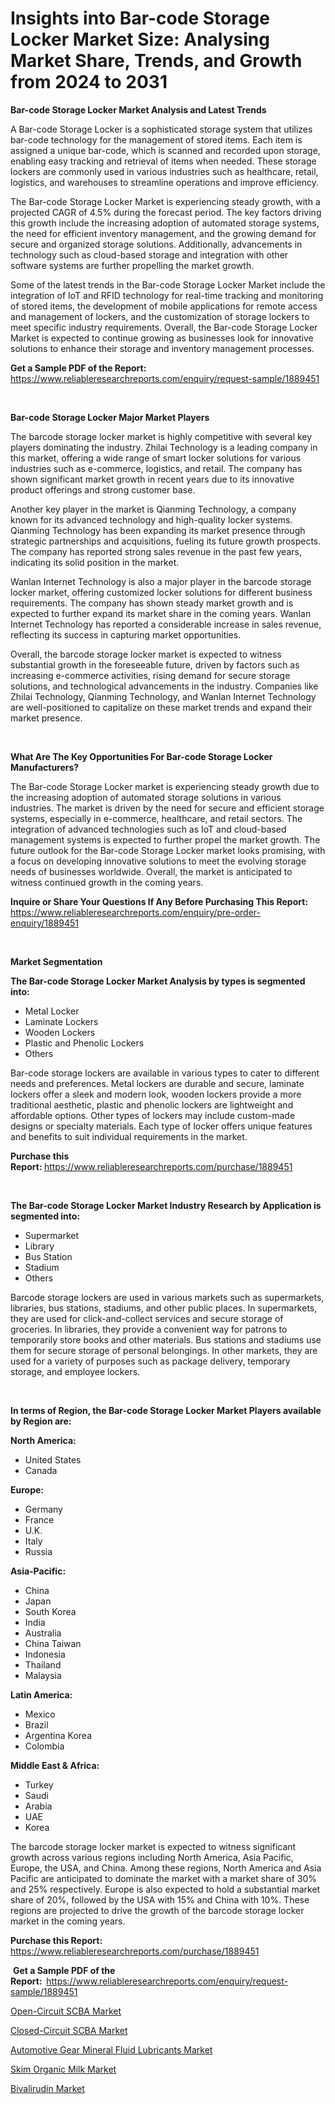 <p><h1>Insights into Bar-code Storage Locker Market Size: Analysing Market Share, Trends, and Growth from 2024 to 2031</h1></p><p><strong>Bar-code Storage Locker Market Analysis and Latest Trends</strong></p>
<p><p>A Bar-code Storage Locker is a sophisticated storage system that utilizes bar-code technology for the management of stored items. Each item is assigned a unique bar-code, which is scanned and recorded upon storage, enabling easy tracking and retrieval of items when needed. These storage lockers are commonly used in various industries such as healthcare, retail, logistics, and warehouses to streamline operations and improve efficiency.</p><p>The Bar-code Storage Locker Market is experiencing steady growth, with a projected CAGR of 4.5% during the forecast period. The key factors driving this growth include the increasing adoption of automated storage systems, the need for efficient inventory management, and the growing demand for secure and organized storage solutions. Additionally, advancements in technology such as cloud-based storage and integration with other software systems are further propelling the market growth.</p><p>Some of the latest trends in the Bar-code Storage Locker Market include the integration of IoT and RFID technology for real-time tracking and monitoring of stored items, the development of mobile applications for remote access and management of lockers, and the customization of storage lockers to meet specific industry requirements. Overall, the Bar-code Storage Locker Market is expected to continue growing as businesses look for innovative solutions to enhance their storage and inventory management processes.</p></p>
<p><strong>Get a Sample PDF of the Report:&nbsp;</strong> <a href="https://www.reliableresearchreports.com/enquiry/request-sample/1889451">https://www.reliableresearchreports.com/enquiry/request-sample/1889451</a></p>
<p>&nbsp;</p>
<p><strong>Bar-code Storage Locker Major Market Players</strong></p>
<p><p>The barcode storage locker market is highly competitive with several key players dominating the industry. Zhilai Technology is a leading company in this market, offering a wide range of smart locker solutions for various industries such as e-commerce, logistics, and retail. The company has shown significant market growth in recent years due to its innovative product offerings and strong customer base.</p><p>Another key player in the market is Qianming Technology, a company known for its advanced technology and high-quality locker systems. Qianming Technology has been expanding its market presence through strategic partnerships and acquisitions, fueling its future growth prospects. The company has reported strong sales revenue in the past few years, indicating its solid position in the market.</p><p>Wanlan Internet Technology is also a major player in the barcode storage locker market, offering customized locker solutions for different business requirements. The company has shown steady market growth and is expected to further expand its market share in the coming years. Wanlan Internet Technology has reported a considerable increase in sales revenue, reflecting its success in capturing market opportunities.</p><p>Overall, the barcode storage locker market is expected to witness substantial growth in the foreseeable future, driven by factors such as increasing e-commerce activities, rising demand for secure storage solutions, and technological advancements in the industry. Companies like Zhilai Technology, Qianming Technology, and Wanlan Internet Technology are well-positioned to capitalize on these market trends and expand their market presence.</p></p>
<p>&nbsp;</p>
<p><strong>What Are The Key Opportunities For Bar-code Storage Locker Manufacturers?</strong></p>
<p><p>The Bar-code Storage Locker market is experiencing steady growth due to the increasing adoption of automated storage solutions in various industries. The market is driven by the need for secure and efficient storage systems, especially in e-commerce, healthcare, and retail sectors. The integration of advanced technologies such as IoT and cloud-based management systems is expected to further propel the market growth. The future outlook for the Bar-code Storage Locker market looks promising, with a focus on developing innovative solutions to meet the evolving storage needs of businesses worldwide. Overall, the market is anticipated to witness continued growth in the coming years.</p></p>
<p><strong>Inquire or Share Your Questions If Any Before Purchasing This Report:</strong> <a href="https://www.reliableresearchreports.com/enquiry/pre-order-enquiry/1889451">https://www.reliableresearchreports.com/enquiry/pre-order-enquiry/1889451</a></p>
<p>&nbsp;</p>
<p><strong>Market Segmentation</strong></p>
<p><strong>The Bar-code Storage Locker Market Analysis by types is segmented into:</strong></p>
<p><ul><li>Metal Locker</li><li>Laminate Lockers</li><li>Wooden Lockers</li><li>Plastic and Phenolic Lockers</li><li>Others</li></ul></p>
<p><p>Bar-code storage lockers are available in various types to cater to different needs and preferences. Metal lockers are durable and secure, laminate lockers offer a sleek and modern look, wooden lockers provide a more traditional aesthetic, plastic and phenolic lockers are lightweight and affordable options. Other types of lockers may include custom-made designs or specialty materials. Each type of locker offers unique features and benefits to suit individual requirements in the market.</p></p>
<p><strong>Purchase this Report:&nbsp;</strong><a href="https://www.reliableresearchreports.com/purchase/1889451">https://www.reliableresearchreports.com/purchase/1889451</a></p>
<p>&nbsp;</p>
<p><strong>The Bar-code Storage Locker Market Industry Research by Application is segmented into:</strong></p>
<p><ul><li>Supermarket</li><li>Library</li><li>Bus Station</li><li>Stadium</li><li>Others</li></ul></p>
<p><p>Barcode storage lockers are used in various markets such as supermarkets, libraries, bus stations, stadiums, and other public places. In supermarkets, they are used for click-and-collect services and secure storage of groceries. In libraries, they provide a convenient way for patrons to temporarily store books and other materials. Bus stations and stadiums use them for secure storage of personal belongings. In other markets, they are used for a variety of purposes such as package delivery, temporary storage, and employee lockers.</p></p>
<p>&nbsp;</p>
<p><strong>In terms of Region, the Bar-code Storage Locker Market Players available by Region are:</strong></p>
<p>
    <p> <strong> North America: </strong>
        <ul>
            <li>United States</li>
            <li>Canada</li>
        </ul>
        </p> 
    <p> <strong> Europe: </strong>
        <ul>
            <li>Germany</li>
            <li>France</li>
            <li>U.K.</li>
            <li>Italy</li>
            <li>Russia</li>
        </ul>
        </p> 
    <p> <strong> Asia-Pacific: </strong>
        <ul>
            <li>China</li>
            <li>Japan</li>
            <li>South Korea</li>
            <li>India</li>
            <li>Australia</li>
            <li>China Taiwan</li>
            <li>Indonesia</li>
            <li>Thailand</li>
            <li>Malaysia</li>
        </ul>
        </p> 
    <p> <strong> Latin America: </strong>
        <ul>
            <li>Mexico</li>
            <li>Brazil</li>
            <li>Argentina Korea</li>
            <li>Colombia</li>
        </ul>
        </p> 
    <p> <strong> Middle East & Africa: </strong>
        <ul>
            <li>Turkey</li>
            <li>Saudi</li>
            <li>Arabia</li>
            <li>UAE</li>
            <li>Korea</li>
        </ul>
    </p>
    </p>
<p><p>The barcode storage locker market is expected to witness significant growth across various regions including North America, Asia Pacific, Europe, the USA, and China. Among these regions, North America and Asia Pacific are anticipated to dominate the market with a market share of 30% and 25% respectively. Europe is also expected to hold a substantial market share of 20%, followed by the USA with 15% and China with 10%. These regions are projected to drive the growth of the barcode storage locker market in the coming years.</p></p>
<p><strong>Purchase this Report: </strong><a href="https://www.reliableresearchreports.com/purchase/1889451">https://www.reliableresearchreports.com/purchase/1889451</a></p>
<p>&nbsp;<strong>Get a Sample PDF of the Report:&nbsp;&nbsp;</strong><a href="https://www.reliableresearchreports.com/enquiry/request-sample/1889451">https://www.reliableresearchreports.com/enquiry/request-sample/1889451</a></p>
<p><strong></strong></p>
<p><p><a href="https://meowing-lemming-dd3.notion.site/Open-Circuit-SCBA-Market-Size-Global-Industry-Overview-Market-Segmentation-and-Forecast-2024-to-2-9fe30f595b0a40b8a520cff29e30820c">Open-Circuit SCBA Market</a></p><p><a href="https://frill-swim-3cd.notion.site/Closed-Circuit-SCBA-Market-Analysis-Examines-its-Scope-on-Growth-Opportunities-and-Forecasted-Trend-c9b5089db0464ebba8aa96c4d201050b">Closed-Circuit SCBA Market</a></p><p><a href="https://cute-banjo-8ca.notion.site/Automotive-Gear-Mineral-Fluid-Lubricants-Market-Offers-Provide-Insightful-Data-for-the-Time-Period-f-b201c4b35b8249b08aa04093f82aeb77">Automotive Gear Mineral Fluid Lubricants Market</a></p><p><a href="https://view.publitas.com/reportprime-1/skim-organic-milk-market-offer-valuable-insights-into-market-size-market-share-market-trends-and-projections-spanning-from-2024-to-2031/">Skim Organic Milk Market</a></p><p><a href="https://view.publitas.com/reportprime-1/bivalirudin-market-offers-provide-insightful-data-for-the-time-period-from-2024-to-2031-and-also-provide-analysis-based-on-application-type-and-region/">Bivalirudin Market</a></p></p>